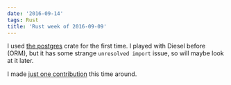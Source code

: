 ```yaml
---
date: '2016-09-14'
tags: Rust
title: 'Rust week of 2016-09-09'
---
```


I used [the postgres] crate for the first time. I played with Diesel
before (ORM), but it has some strange `unresolved import` issue, so will
maybe look at it later.

I made [just one contribution] this time around.

  [the postgres]: https://crates.io/crates/postgres
  [just one contribution]: https://github.com/rust-lang/rust/pull/36480
